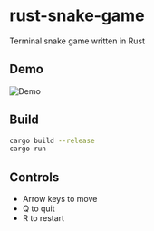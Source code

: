 # rust-snake-game

Terminal snake game written in Rust

## Demo
![Demo](snakedemo.gif)

## Build

```bash
cargo build --release
cargo run
```

## Controls

- Arrow keys to move
- Q to quit
- R to restart
